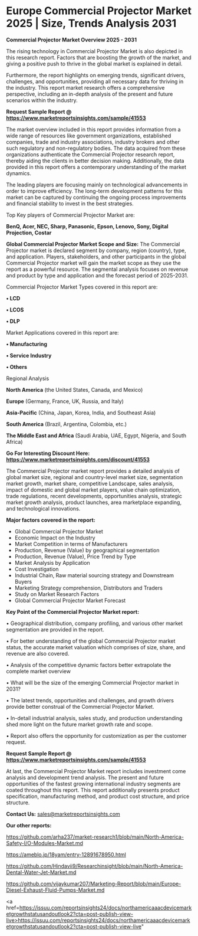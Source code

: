 # Europe Commercial Projector Market 2025 | Size, Trends Analysis 2031

<Strong> Commercial Projector Market Overview 2025 - 2031</strong>

The rising technology in Commercial Projector Market is also depicted in this research report. Factors that are boosting the growth of the market, and giving a positive push to thrive in the global market is explained in detail.

Furthermore, the report highlights on emerging trends, significant drivers, challenges, and opportunities, providing all necessary data for thriving in the industry. This report market research offers a comprehensive perspective, including an in-depth analysis of the present and future scenarios within the industry.

<strong>Request Sample Report @ <a href=https://www.marketreportsinsights.com/sample/41553>https://www.marketreportsinsights.com/sample/41553</a></strong>

The market overview included in this report provides information from a wide range of resources like government organizations, established companies, trade and industry associations, industry brokers and other such regulatory and non-regulatory bodies. The data acquired from these organizations authenticate the Commercial Projector research report, thereby aiding the clients in better decision making. Additionally, the data provided in this report offers a contemporary understanding of the market dynamics.

The leading players are focusing mainly on technological advancements in order to improve efficiency. The long-term development patterns for this market can be captured by continuing the ongoing process improvements and financial stability to invest in the best strategies.

Top Key players of Commercial Projector Market are:

<strong>BenQ, Acer, NEC, Sharp, Panasonic, Epson, Lenovo, Sony, Digital Projection, Costar</strong>

<strong><b>Global Commercial Projector Market Scope and Size:</b></strong>
The Commercial Projector market is declared segment by company, region (country), type, and application. Players, stakeholders, and other participants in the global Commercial Projector market will gain the market scope as they use the report as a powerful resource. The segmental analysis focuses on revenue and product by type and application and the forecast period of 2025-2031.

Commercial Projector Market Types covered in this report are:

<strong>•  LCD

•  LCOS

•  DLP</strong>

Market Applications covered in this report are:

<strong>•  Manufacturing

•  Service Industry

•  Others</strong> 

Regional Analysis

<strong>North America</strong> (the United States, Canada, and Mexico)

<strong>Europe</strong> (Germany, France, UK, Russia, and Italy)

<strong>Asia-Pacific</strong> (China, Japan, Korea, India, and Southeast Asia)

<strong>South America</strong> (Brazil, Argentina, Colombia, etc.)

<strong>The Middle East and Africa</strong> (Saudi Arabia, UAE, Egypt, Nigeria, and South Africa)

<strong>Go For Interesting Discount Here: <a href=https://www.marketreportsinsights.com/discount/41553>https://www.marketreportsinsights.com/discount/41553</a></strong>

The Commercial Projector market report provides a detailed analysis of global market size, regional and country-level market size, segmentation market growth, market share, competitive Landscape, sales analysis, impact of domestic and global market players, value chain optimization, trade regulations, recent developments, opportunities analysis, strategic market growth analysis, product launches, area marketplace expanding, and technological innovations.

<strong><b>Major factors covered in the report:</b></strong>
<ul>
  <li>Global Commercial Projector Market </li>
  <li>Economic Impact on the Industry</li>
  <li>Market Competition in terms of Manufacturers</li>
  <li>Production, Revenue (Value) by geographical segmentation</li>
  <li>Production, Revenue (Value), Price Trend by Type</li>
  <li>Market Analysis by Application</li>
  <li>Cost Investigation</li>
  <li>Industrial Chain, Raw material sourcing strategy and Downstream Buyers</li>
  <li>Marketing Strategy comprehension, Distributors and Traders</li>
  <li>Study on Market Research Factors</li>
  <li>Global Commercial Projector Market Forecast</li>
</ul>

<strong><b>Key Point of the Commercial Projector Market report:</b></strong>

• Geographical distribution, company profiling, and various other market segmentation are provided in the report.

• For better understanding of the global Commercial Projector market status, the accurate market valuation which comprises of size, share, and revenue are also covered.

• Analysis of the competitive dynamic factors better extrapolate the complete market overview

• What will be the size of the emerging Commercial Projector market in 2031?

• The latest trends, opportunities and challenges, and growth drivers provide better construal of the Commercial Projector Market.

• In-detail industrial analysis, sales study, and production understanding shed more light on the future market growth rate and scope.

• Report also offers the opportunity for customization as per the customer request.

<strong>Request Sample Report @ <a href=https://www.marketreportsinsights.com/sample/41553>https://www.marketreportsinsights.com/sample/41553</a></strong>

At last, the Commercial Projector Market report includes investment come analysis and development trend analysis. The present and future opportunities of the fastest growing international industry segments are coated throughout this report. This report additionally presents product specification, manufacturing method, and product cost structure, and price structure.

<strong>Contact Us:</strong>
sales@marketreportsinsights.com

<strong>Our other reports:</strong>

<a href=https://github.com/arha237/market-research1/blob/main/North-America-Safety-I/O-Modules-Market.md>https://github.com/arha237/market-research1/blob/main/North-America-Safety-I/O-Modules-Market.md</a>

<a href=https://ameblo.jp/18yam/entry-12891678950.html>https://ameblo.jp/18yam/entry-12891678950.html</a>

<a href=https://github.com/Hindavii9/Researchinsight/blob/main/North-America-Dental-Water-Jet-Market.md>https://github.com/Hindavii9/Researchinsight/blob/main/North-America-Dental-Water-Jet-Market.md</a>

<a href=https://github.com/vijaykumar207/Marketing-Report/blob/main/Europe-Diesel-Exhaust-Fluid-Pumps-Market.md>https://github.com/vijaykumar207/Marketing-Report/blob/main/Europe-Diesel-Exhaust-Fluid-Pumps-Market.md</a>

<a href=https://issuu.com/reportsinsights24/docs/northamericaaacdevicemarketgrowthstatusandoutlook2?cta=post-publish-view-live>https://issuu.com/reportsinsights24/docs/northamericaaacdevicemarketgrowthstatusandoutlook2?cta=post-publish-view-live</a>"
